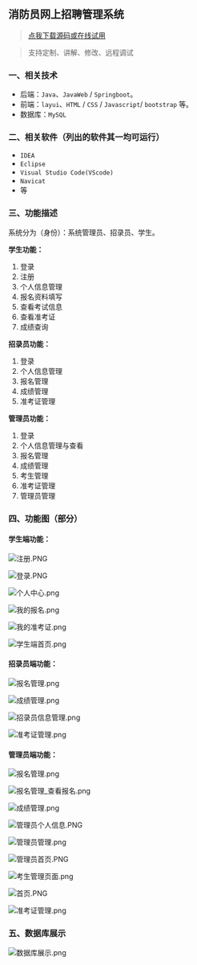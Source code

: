 ## 消防员网上招聘管理系统

> [点我下载源码或在线试用](https://www.notmaker.com/detail/e5fddbf699344df281b718d7b1c1e5d1/ghbnew) 

> 支持定制、讲解、修改、远程调试

### 一、相关技术
- 后端：`Java`、`JavaWeb` / `Springboot`。
- 前端：`layui`、`HTML` / `CSS` / `Javascript`/ `bootstrap` 等。
- 数据库：`MySQL`

### 二、相关软件（列出的软件其一均可运行）
- `IDEA`
- `Eclipse`
- `Visual Studio Code(VScode)`
- `Navicat`
- 等

### 三、功能描述
系统分为（身份）：系统管理员、招录员、学生。

**学生功能：**
1. 登录
2. 注册
3. 个人信息管理
4. 报名资料填写
5. 查看考试信息
6. 查看准考证
7. 成绩查询


**招录员功能：**
1. 登录
3. 个人信息管理
4. 报名管理
5. 成绩管理
6. 准考证管理



**管理员功能：**
1. 登录
2. 个人信息管理与查看
3. 报名管理
4. 成绩管理
5. 考生管理
6. 准考证管理
7. 管理员管理

### 四、功能图（部分）

#### 学生端功能：
![注册.PNG](https://store.ptcc9.top/notmaker/user_upload/99ca030dc4f04fb1b45e9546d69f7cb7/2024-05-22%2002:40:47_%E6%B3%A8%E5%86%8C.PNG)

![登录.PNG](https://store.ptcc9.top/notmaker/user_upload/99ca030dc4f04fb1b45e9546d69f7cb7/2024-05-22%2002:40:57_%E7%99%BB%E5%BD%95.PNG)

![个人中心.png](https://store.ptcc9.top/notmaker/user_upload/99ca030dc4f04fb1b45e9546d69f7cb7/2024-05-22%2002:41:04_%E4%B8%AA%E4%BA%BA%E4%B8%AD%E5%BF%83.png)

![我的报名.png](https://store.ptcc9.top/notmaker/user_upload/99ca030dc4f04fb1b45e9546d69f7cb7/2024-05-22%2002:41:16_%E6%88%91%E7%9A%84%E6%8A%A5%E5%90%8D.png)

![我的准考证.png](https://store.ptcc9.top/notmaker/user_upload/99ca030dc4f04fb1b45e9546d69f7cb7/2024-05-22%2002:41:20_%E6%88%91%E7%9A%84%E5%87%86%E8%80%83%E8%AF%81.png)

![学生端首页.png](https://store.ptcc9.top/notmaker/user_upload/99ca030dc4f04fb1b45e9546d69f7cb7/2024-05-22%2002:41:26_%E5%AD%A6%E7%94%9F%E7%AB%AF%E9%A6%96%E9%A1%B5.png)

#### 招录员端功能：

![报名管理.png](https://store.ptcc9.top/notmaker/user_upload/99ca030dc4f04fb1b45e9546d69f7cb7/2024-05-22%2002:41:55_%E6%8A%A5%E5%90%8D%E7%AE%A1%E7%90%86.png)

![成绩管理.png](https://store.ptcc9.top/notmaker/user_upload/99ca030dc4f04fb1b45e9546d69f7cb7/2024-05-22%2002:42:01_%E6%88%90%E7%BB%A9%E7%AE%A1%E7%90%86.png)

![招录员信息管理.png](https://store.ptcc9.top/notmaker/user_upload/99ca030dc4f04fb1b45e9546d69f7cb7/2024-05-22%2002:42:05_%E6%8B%9B%E5%BD%95%E5%91%98%E4%BF%A1%E6%81%AF%E7%AE%A1%E7%90%86.png)


![准考证管理.png](https://store.ptcc9.top/notmaker/user_upload/99ca030dc4f04fb1b45e9546d69f7cb7/2024-05-22%2002:42:10_%E5%87%86%E8%80%83%E8%AF%81%E7%AE%A1%E7%90%86.png)

#### 管理员端功能：

![报名管理.png](https://store.ptcc9.top/notmaker/user_upload/99ca030dc4f04fb1b45e9546d69f7cb7/2024-05-22%2002:42:18_%E6%8A%A5%E5%90%8D%E7%AE%A1%E7%90%86.png)

![报名管理_查看报名.png](https://store.ptcc9.top/notmaker/user_upload/99ca030dc4f04fb1b45e9546d69f7cb7/2024-05-22%2002:42:22_%E6%8A%A5%E5%90%8D%E7%AE%A1%E7%90%86_%E6%9F%A5%E7%9C%8B%E6%8A%A5%E5%90%8D.png)

![成绩管理.png](https://store.ptcc9.top/notmaker/user_upload/99ca030dc4f04fb1b45e9546d69f7cb7/2024-05-22%2002:42:27_%E6%88%90%E7%BB%A9%E7%AE%A1%E7%90%86.png)

![管理员个人信息.PNG](https://store.ptcc9.top/notmaker/user_upload/99ca030dc4f04fb1b45e9546d69f7cb7/2024-05-22%2002:42:32_%E7%AE%A1%E7%90%86%E5%91%98%E4%B8%AA%E4%BA%BA%E4%BF%A1%E6%81%AF.PNG)

![管理员管理.png](https://store.ptcc9.top/notmaker/user_upload/99ca030dc4f04fb1b45e9546d69f7cb7/2024-05-22%2002:42:38_%E7%AE%A1%E7%90%86%E5%91%98%E7%AE%A1%E7%90%86.png)


![管理员首页.PNG](https://store.ptcc9.top/notmaker/user_upload/99ca030dc4f04fb1b45e9546d69f7cb7/2024-05-22%2002:42:44_%E7%AE%A1%E7%90%86%E5%91%98%E9%A6%96%E9%A1%B5.PNG)

![考生管理页面.png](https://store.ptcc9.top/notmaker/user_upload/99ca030dc4f04fb1b45e9546d69f7cb7/2024-05-22%2002:42:49_%E8%80%83%E7%94%9F%E7%AE%A1%E7%90%86%E9%A1%B5%E9%9D%A2.png)

![首页.PNG](https://store.ptcc9.top/notmaker/user_upload/99ca030dc4f04fb1b45e9546d69f7cb7/2024-05-22%2002:42:56_%E9%A6%96%E9%A1%B5.PNG)

![准考证管理.png](https://store.ptcc9.top/notmaker/user_upload/99ca030dc4f04fb1b45e9546d69f7cb7/2024-05-22%2002:43:02_%E5%87%86%E8%80%83%E8%AF%81%E7%AE%A1%E7%90%86.png)
### 五、数据库展示

![数据库展示.png](https://store.ptcc9.top/notmaker/user_upload/99ca030dc4f04fb1b45e9546d69f7cb7/2024-05-22%2002:44:01_%E6%95%B0%E6%8D%AE%E5%BA%93%E5%B1%95%E7%A4%BA.png)
